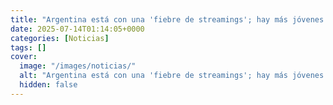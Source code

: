 ```yaml
---
title: "Argentina está con una 'fiebre de streamings'; hay más jóvenes... y una nueva 'grieta'"
date: 2025-07-14T01:14:05+0000
categories: [Noticias]
tags: []
cover:
  image: "/images/noticias/"
  alt: "Argentina está con una 'fiebre de streamings'; hay más jóvenes... y una nueva 'grieta'"
  hidden: false
---
```



